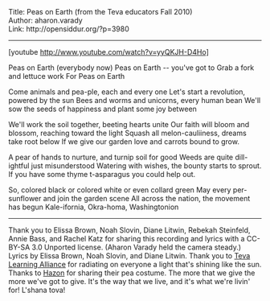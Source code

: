 <html>
<head></head>
<body>
Title: Peas on Earth (from the Teva educators Fall 2010)<br />
Author: aharon.varady<br />
Link: http://opensiddur.org/?p=3980
<p />
<hr />

[youtube http://www.youtube.com/watch?v=yyQKJH-D4Ho]

<div class="english">
Peas on Earth (everybody now)
Peas on Earth -- you've got to
Grab a fork and lettuce work
For Peas on Earth

Come animals and pea-ple, each and every one
Let's start a revolution, powered by the sun
Bees and worms and unicorns, every human bean
We'll sow the seeds of happiness and plant some joy between

We'll work the soil together, beeting hearts unite
Our faith will bloom and blossom, reaching toward the light
Squash all melon-cauliiness, dreams take root below
If we give our garden love and carrots bound to grow.

A pear of hands to nurture, and turnip soil for good
Weeds are quite dill-ightful just misunderstood
Watering with wishes, the bounty starts to sprout.
If you have some thyme t-asparagus you could help out.

So, colored black or colored white or even collard green
May every per-sunflower and join the garden scene
All across the nation, the movement has begun
Kale-ifornia, Okra-homa, Washingtonion
</div>

<hr />

Thank you to Elissa Brown, Noah Slovin, Diane Litwin, Rebekah Steinfeld, Annie Bass, and Rachel Katz for sharing this recording and lyrics with a CC-BY-SA 3.0 Unported license. (Aharon Varady held the camera steady.) Lyrics by Elissa Brown, Noah Slovin, and Diane Litwin. Thank you to <a href="http://www.tevalearningalliance.org/">Teva Learning Alliance</a> for radiating on everyone a light that's shining like the sun. Thanks to <a href="http://www.hazon.org/">Hazon</a> for sharing their pea costume. The more that we give the more we've got to give. It's the way that we live, and it's what we're livin' for! L'shana tova!
</body>
</html>